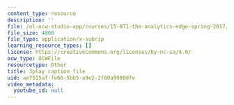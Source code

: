 ```yaml
---
content_type: resource
description: ''
file: /ol-ocw-studio-app/courses/15-071-the-analytics-edge-spring-2017/ae7515affe665bb5a9e22f60a9980dfe_6m4l2k9hBZw.srt
file_size: 4806
file_type: application/x-subrip
learning_resource_types: []
license: https://creativecommons.org/licenses/by-nc-sa/4.0/
ocw_type: OCWFile
resourcetype: Other
title: 3play caption file
uid: ae7515af-fe66-5bb5-a9e2-2f60a9980dfe
video_metadata:
  youtube_id: null
---
```

